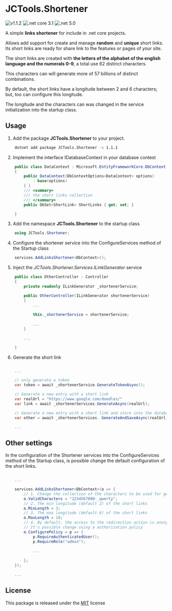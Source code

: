 # JCTools.Shortener
![v1.1.2](https://img.shields.io/badge/nuget-v1.1.2-blue)
![.net core 3.1](https://img.shields.io/badge/.net%20core-v3.1-green)
![.net 5.0](https://img.shields.io/badge/.net%20-v5.0-green)

A simple **links shortener** for include in .net core projects.

Allows add support for create and manage **random** and **unique** short links. Its short links are ready for share link to the features or pages of your site.

The short links are created with **the letters of the alphabet of the english language and the numerals 0-9**, a total use 62 distinct characters.

This characters can will generate more of 57 billions of distinct combinations.

By default, the short links have a longitude between 2 and 6 characters; but, too can configure this longitude.

The longitude and the characters can was changed in the service initialization into the startup class.

## Usage

1. Add the package **JCTools.Shortener** to your project.

``` bash
    dotnet add package JCTools.Shortener -v 1.1.1
```

2. Implement the interface IDatabaseContext in your database contest

``` csharp
    public class DataContext : Microsoft.EntityFrameworkCore.DbContext, JCTools.Shortener.Settings.IDatabaseContext
    {
        public DataContext(DbContextOptions<DataContext> options)
            : base(options)
        { }
        /// <summary>
        /// the short links collection
        /// </summary>
        public DbSet<ShortLink> ShortLinks { get; set; }

    }
```

3. Add the namespace **JCTools.Shortener** to the startup class

``` csharp
    using JCTools.Shortener;
```

4. Configure the shortener service into the ConfigureServices method of the Startup class  

``` csharp
    services.AddLinksShortener<DbContext>();
```

5. Inject the *JCTools.Shortener.Services.ILinkGenerator* service

``` csharp
    public class OtherController : Controller
    {
        private readonly ILinkGenerator _shortenerService;

        public OtherController(ILinkGenerator shortenerService)
        {
            ...
    
            this._shortenerService = shortenerService;
    
            ...
        }

        ...

    }
```

6. Generate the short link

``` csharp

    ...

    // only generate a token
    var token = await _shortenerService.GenerateTokenAsync();

    // Generate a new entry with a short link
    var realUrl = "https://www.google.com/doodles/"
    var link = await _shortenerServices.GenerateAsync(realUrl);

    // Generate a new entry with a short link and store into the database
    var other = await _shortenerServices. GenerateAndSaveAsync(realUrl); 

    ...

```    

    

## Other settings

In the configuration of the Shortener services into the ConfigureServices method of the Startup class, is possible change the default configuration of the short links.

``` csharp

    ...

    services.AddLinksShortener<DbContext>(o => {
        // 1. Change the collection of the characters to be used for generate the short links
        o.ValidCharacters = "1234567890-_qwerty";
        // 2. The min longitude (default 2) of the short links
        o.MinLength = 3; 
        // 3. The max longitude (default 6) of the short links
        o.MaxLength = 10;
        // 4. By default, the access to the redirection action is anonymous
        // It's possible change using a authorization policy  
        o.ConfigurePolicy = p => {
            p.RequireAuthenticatedUser();
            p.RequireRole("admin");
            
            ...
        
        };
    });

    ...
```

## License

This package is released under the [MIT](https://github.com/jeancarlo13/JCTools.Shortener/blob/master/LICENSE) license

